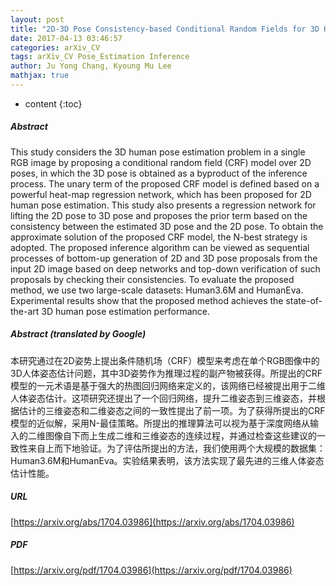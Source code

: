 ```yaml
---
layout: post
title: "2D-3D Pose Consistency-based Conditional Random Fields for 3D Human Pose Estimation"
date: 2017-04-13 03:46:57
categories: arXiv_CV
tags: arXiv_CV Pose_Estimation Inference
author: Ju Yong Chang, Kyoung Mu Lee
mathjax: true
---
```


* content
{:toc}

##### Abstract
This study considers the 3D human pose estimation problem in a single RGB image by proposing a conditional random field (CRF) model over 2D poses, in which the 3D pose is obtained as a byproduct of the inference process. The unary term of the proposed CRF model is defined based on a powerful heat-map regression network, which has been proposed for 2D human pose estimation. This study also presents a regression network for lifting the 2D pose to 3D pose and proposes the prior term based on the consistency between the estimated 3D pose and the 2D pose. To obtain the approximate solution of the proposed CRF model, the N-best strategy is adopted. The proposed inference algorithm can be viewed as sequential processes of bottom-up generation of 2D and 3D pose proposals from the input 2D image based on deep networks and top-down verification of such proposals by checking their consistencies. To evaluate the proposed method, we use two large-scale datasets: Human3.6M and HumanEva. Experimental results show that the proposed method achieves the state-of-the-art 3D human pose estimation performance.

##### Abstract (translated by Google)
本研究通过在2D姿势上提出条件随机场（CRF）模型来考虑在单个RGB图像中的3D人体姿态估计问题，其中3D姿势作为推理过程的副产物被获得。所提出的CRF模型的一元术语是基于强大的热图回归网络来定义的，该网络已经被提出用于二维人体姿态估计。这项研究还提出了一个回归网络，提升二维姿态到三维姿态，并根据估计的三维姿态和二维姿态之间的一致性提出了前一项。为了获得所提出的CRF模型的近似解，采用N-最佳策略。所提出的推理算法可以视为基于深度网络从输入的二维图像自下而上生成二维和三维姿态的连续过程，并通过检查这些建议的一致性来自上而下地验证。为了评估所提出的方法，我们使用两个大规模的数据集：Human3.6M和HumanEva。实验结果表明，该方法实现了最先进的三维人体姿态估计性能。

##### URL
[https://arxiv.org/abs/1704.03986](https://arxiv.org/abs/1704.03986)

##### PDF
[https://arxiv.org/pdf/1704.03986](https://arxiv.org/pdf/1704.03986)

